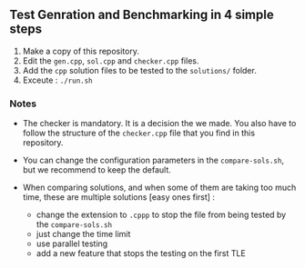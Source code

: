 ## Test Genration and Benchmarking in 4 simple steps

1) Make a copy of this repository.
2) Edit the `gen.cpp`, `sol.cpp` and `checker.cpp` files.
3) Add the `cpp` solution files to be tested to the `solutions/` folder.
4) Exceute : `./run.sh`


### Notes

- The checker is mandatory. It is a decision the we made. You also have to follow the structure of the `checker.cpp` file that you find in this repository.

- You can change the configuration parameters in the `compare-sols.sh`, but we recommend to keep the default.

- When comparing solutions, and when some of them are taking too much time, these are multiple solutions [easy ones first] :
  - change the extension to `.cppp` to stop the file from being tested by the `compare-sols.sh`
  - just change the time limit
  - use parallel testing
  - add a new feature that stops the testing on the first TLE 